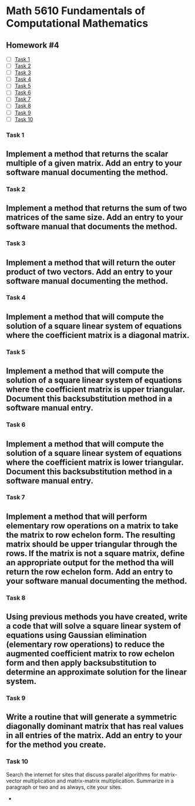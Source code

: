 # Math 5610 Fundamentals of Computational Mathematics

## Homework #4

- [ ] [Task 1](#task-1)
- [ ] [Task 2](#task-2)
- [ ] [Task 3](#task-3)
- [ ] [Task 4](#task-4)
- [ ] [Task 5](#task-5)
- [ ] [Task 6](#task-6)
- [ ] [Task 7](#task-7)
- [ ] [Task 8](#task-8)
- [ ] [Task 9](#task-9)
- [ ] [Task 10](#task-10)

### Task 1
Implement a method that returns the scalar multiple of a given matrix. Add an entry to your software manual documenting the method.
- 

### Task 2
Implement a method that returns the sum of two matrices of the same size. Add an entry to your software manual that documents the method.
- 

### Task 3
Implement a method that will return the outer product of two vectors. Add an entry to your software manual documenting the method.
- 

### Task 4
Implement a method that will compute the solution of a square linear system of equations where the coefficient matrix is a diagonal matrix.
- 

### Task 5
Implement a method that will compute the solution of a square linear system of equations where the coefficient matrix is upper triangular. Document this backsubstitution method in a software manual entry.
- 

### Task 6
Implement a method that will compute the solution of a square linear system of equations where the coefficient matrix is lower triangular. Document this backsubstitution method in a software manual entry.
- 

### Task 7
Implement a method that will perform elementary row operations on a matrix to take the matrix to row echelon form. The resulting matrix should be upper triangular through the rows. If the matrix is not a square matrix, define an appropriate output for the method tha will return the row echelon form. Add an entry to your software manual documenting the method.
- 

### Task 8
Using previous methods you have created, write a code that will solve a square linear system of equations using Gaussian elimination (elementary row operations) to reduce the augmented coefficient matrix to row echelon form and then apply backsubstitution to determine an approximate solution for the linear system.
- 

### Task 9
Write a routine that will generate a symmetric diagonally dominant matrix that has real values in all entries of the matrix. Add an entry to your for the method you create.
- 

### Task 10
Search the internet for sites that discuss parallel algorithms for matrix-vector multiplication and matrix-matrix multiplication. Summarize in a paragraph or two and as always, cite your sites.

- 